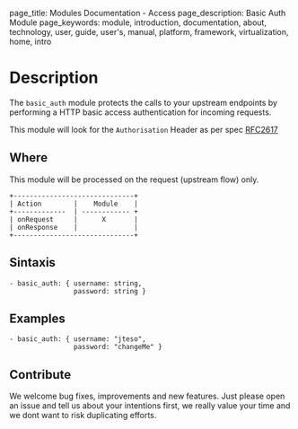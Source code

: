 page_title: Modules Documentation - Access
page_description: Basic Auth Module
page_keywords: module, introduction, documentation, about, technology, user, guide, user's, manual, platform, framework, virtualization, home, intro

# Description
The `basic_auth` module protects the calls to your upstream endpoints by performing a HTTP basic access authentication for
incoming requests.

This module will look for the `Authorisation` Header as per spec [RFC2617](http://tools.ietf.org/html/rfc2617)

## Where
This module will be processed on the request (upstream flow) only.

```
+------------------------------+
| Action        |    Module    |
+-------------  | ------------ +
| onRequest     |      X       |
| onResponse    |              |
+------------------------------+
```

## Sintaxis

```
- basic_auth: { username: string,
                password: string }
```

## Examples

```
- basic_auth: { username: "jteso",
                password: "changeMe" }
```

## Contribute

We welcome bug fixes, improvements and new features. Just please open an issue and tell us about your intentions first,
we really value your time and we dont want to risk duplicating efforts.




